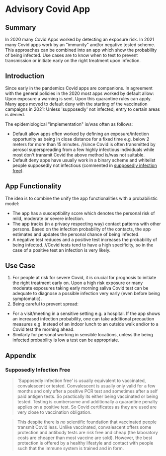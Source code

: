# Advisory Covid App

## Summary
In 2020 many Covid Apps worked by detecting an exposure risk. In 2021 many Covid apps work by an "immunity" and/or negative tested scheme. This approaches can be combined into an app which show the probability of being infected. Use cases are to know when to test to prevent transmission or initiate early on the right treatment upon infection.

## Introduction
Since early in the pandemics Covid apps are companions. In agreement with the general policies in the 2020 most apps worked by default allow: Upon exposure a warning is sent. Upon this quarantine rules can apply. Many apps moved to default deny with the starting of the vaccination campaigns in 2021: Unless 'supposedly' not infected, entry to certain areas is denied.

The epidemiological "implementation" is/was often as follows:
* Default allow apps often worked by defining an exposure/infection opportunity as being in close distance for a fixed time e.g. below 2 meters for more than 15 minutes. //since Covid is often transmitted by aerosol superspreading from a few highly infectious individuals while most don't transmit Covid the above method is/was not suitable.
* Default deny apps have usually work in a binary scheme and whitelist people supposedly not infectious (commented in [supposedly infection free](#supposedly-infection-free)).

## App Functionality
The idea is to combine the unify the app functionalities with a probabilistic model: 
* The app has a susceptibility score which denotes the personal risk of mild, moderate or severe infection.
* The app tracks (in a privacy respecting way) contact patterns with other persons. Based on the infection probability of the contacts, the app estimates and updates the personal chance of being infected.
* A negative test reduces and a positive test increases the probability of being infected. //Covid tests tend to have a high specificity, so in the case of a positive test an infection is very likely.

## Use Case
1. For people at risk for severe Covid, it is crucial for prognosis to initiate the right treatment early on. Upon a high risk exposure or many moderate exposures taking early morning saliva Covid test can be adequate to diagnose a possible infection very early (even before being symptomatic).
2. Being careful to prevent spread:
  * For a visit/meeting in a sensitive setting e.g. a hospital. If the app shows an increased infection probability, one can take additional precaution measures e.g. instead of an indoor lunch to an outside walk and/or to a Covid test the morning ahead.
  * Similarly for personal working in sensible locations, unless the being infected probability is low a test can be appropriate.



## Appendix
### Supposedly Infection Free
> 'Supposedly infection free' is usually equivalent to vaccinated, convalescent or tested. Convalescent is usually only valid for a few months and only after a positive PCR test and sometimes after a self paid antigen tests. So practically its either being vaccinated or being tested. Testing is cumbersome and additionally a quarantine penalty applies on a positive test. So Covid certificates as they are used are very close to vaccination obligation. 

> This despite there is *no* scientific foundation that vaccinated people transmit Covid less. Unlike vaccinated, convalescent offers some protection and antibody tests are risk free and cheap (the laboratory costs are cheaper than most vaccine are sold). However, the best protection is offered by a healthy lifestyle and contact with people such that the immune system is trained and in form.

